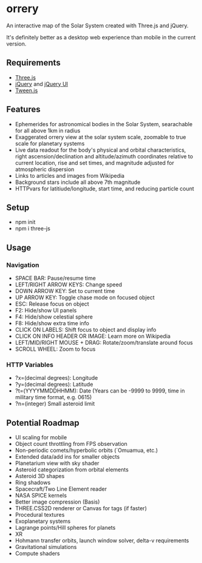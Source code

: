 # orrery
An interactive map of the Solar System created with Three.js and jQuery.

It's definitely better as a desktop web experience than mobile in the current version.

## Requirements
- [Three.js](https://github.com/mrdoob/three.js/)
- [jQuery](https://github.com/jquery/jquery) and [jQuery UI](https://github.com/jquery/jquery-ui)
- [Tween.js](https://github.com/tweenjs/tween.js/)

## Features
- Ephemerides for astronomical bodies in the Solar System, searachable for all above 1km in radius 
- Exaggerated orrery view at the solar system scale, zoomable to true scale for planetary systems
- Live data readout for the body's physical and orbital characteristics, right ascension/declination and altitude/azimuth coordinates relative to current location, rise and set times, and magnitude adjusted for atmospheric dispersion
- Links to articles and images from Wikipedia
- Background stars include all above 7th magnitude
- HTTPvars for latitiude/longitude, start time, and reducing particle count

## Setup
- npm init
- npm i three-js

## Usage
### Navigation
- SPACE BAR: Pause/resume time
- LEFT/RIGHT ARROW KEYS: Change speed
- DOWN ARROW KEY: Set to current time
- UP ARROW KEY: Toggle chase mode on focused object
- ESC: Release focus on object
- F2: Hide/show UI panels
- F4: Hide/show celestial sphere
- F8: Hide/show extra time info
- CLICK ON LABELS: Shift focus to object and display info
- CLICK ON INFO HEADER OR IMAGE: Learn more on Wikipedia
- LEFT/MID/RIGHT MOUSE + DRAG: Rotate/zoom/translate around focus
- SCROLL WHEEL: Zoom to focus
### HTTP Variables
- ?x=(decimal degrees): Longitude
- ?y=(decimal degrees): Latitude
- ?t=(YYYYMMDDHHMM): Date (Years can be -9999 to 9999, time in military time format, e.g. 0615)
- ?n=(integer) Small asteroid limit

## Potential Roadmap
- UI scaling for mobile
- Object count throttling from FPS observation
- Non-periodic comets/hyperbolic orbits (`Omuamua, etc.)
- Extended data/add ins for smaller objects
- Planetarium view with sky shader
- Asteroid categorization from orbital elements
- Asteroid 3D shapes
- Ring shadows
- Spacecraft/Two Line Element reader
- NASA SPICE kernels
- Better image compression (Basis)
- THREE.CSS2D renderer or Canvas for tags (if faster)
- Procedural textures
- Exoplanetary systems
- Lagrange points/Hill spheres for planets
- XR
- Hohmann transfer orbits, launch window solver, delta-v requirements
- Gravitational simulations
- Compute shaders
